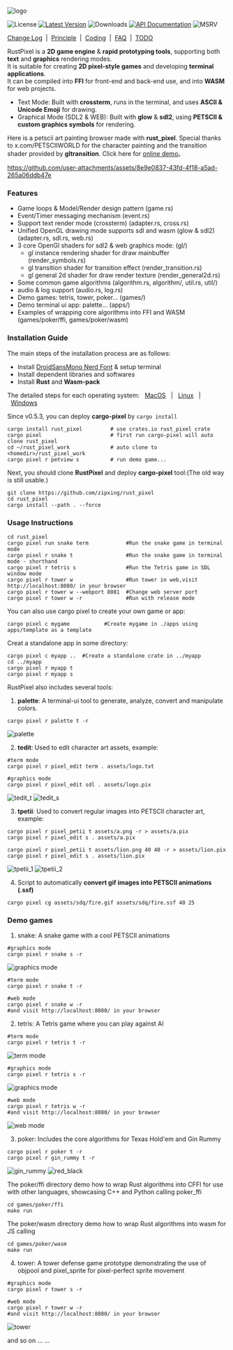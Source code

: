 ![logo](./screen-shot/logo.png)

![License] [![Latest Version]][crates.io] ![Downloads] [![API Documentation]][docs.rs] ![MSRV]

[License]: https://img.shields.io/badge/license-Apache2.0-blue.svg
[Latest Version]: https://img.shields.io/crates/v/rust_pixel.svg
[crates.io]: https://crates.io/crates/rust_pixel
[Downloads]: https://img.shields.io/crates/d/rust_pixel.svg
[API Documentation]: https://docs.rs/rust_pixel/badge.svg
[docs.rs]: https://docs.rs/rust_pixel
[MSRV]: https://img.shields.io/badge/rust-1.71+-brightgreen.svg?&logo=rust

[Change Log]&nbsp; | &nbsp;[Principle]&nbsp; | &nbsp;[Coding]&nbsp; | &nbsp;[FAQ]&nbsp; | &nbsp;[TODO]

[Change Log]: doc/change.md
[Principle]: doc/principle.md
[Coding]: doc/coding.md
[FAQ]: doc/faq.md
[TODO]: doc/todo.md

RustPixel is a **2D game engine** & **rapid prototyping tools**, supporting both **text** and **graphics** rendering modes.<br>
It is suitable for creating **2D pixel-style games** and developing **terminal applications**.<br>
It can be compiled into **FFI** for front-end and back-end use, and into **WASM** for web projects.

- Text Mode: Built with **crossterm**, runs in the terminal, and uses **ASCII & Unicode Emoji** for drawing.
- Graphical Mode (SDL2 & WEB): Built with **glow** & **sdl2**, using **PETSCII & custom graphics symbols** for rendering.

[online demo]: https://zipxing.github.io/rust_pixel

Here is a petscii art painting browser made with **rust_pixel**. Special thanks to x.com/PETSCIIWORLD for the character painting and the transition shader provided by **gltransition**. Click here for [online demo]。

https://github.com/user-attachments/assets/8e9e0837-43fd-4f18-a5ad-265a06ddb47e

### Features

- Game loops & Model/Render design pattern (game.rs)
- Event/Timer messaging mechanism (event.rs)
- Support text render mode (crossterm) (adapter.rs, cross.rs)
- Unified OpenGL drawing mode supports sdl and wasm (glow & sdl2) (adapter.rs, sdl.rs, web.rs)
- 3 core OpenGl shaders for sdl2 & web graphics mode: (gl/) 
    - gl instance rendering shader for draw mainbuffer (render_symbols.rs) 
    - gl transition shader for transition effect (render_transition.rs)
    - gl general 2d shader for draw render texture (render_general2d.rs)
- Some common game algorithms (algorithm.rs, algorithm/, util.rs, util/)
- audio & log support (audio.rs, log.rs)
- Demo games: tetris, tower, poker... (games/)
- Demo terminal ui app: palette... (apps/)
- Examples of wrapping core algorithms into FFI and WASM (games/poker/ffi, games/poker/wasm)

### Installation Guide

The main steps of the installation process are as follows:
- Install [DroidSansMono Nerd Font] & setup terminal
- Install dependent libraries and softwares
- Install **Rust** and **Wasm-pack**

The detailed steps for each operating system: &nbsp;&nbsp;[MacOS]&nbsp;&nbsp; | &nbsp;&nbsp;[Linux]&nbsp;&nbsp; | &nbsp;&nbsp;[Windows]

[MacOS]: doc/mac.md
[Linux]: doc/linux.md
[Windows]: doc/win.md
[DroidSansMono Nerd Font]: https://github.com/ryanoasis/nerd-fonts

Since v0.5.3, you can deploy **cargo-pixel** by `cargo install`
```
cargo install rust_pixel         # use crates.io rust_pixel crate
cargo pixel                      # first run cargo-pixel will auto clone rust_pixel 
cd ~/rust_pixel_work             # auto clone to <homedir>/rust_pixel_work
cargo pixel r petview s          # run demo game...

```

Next, you should clone **RustPixel** and deploy **cargo-pixel** tool:(The old way is still usable.)
``` 
git clone https://github.com/zipxing/rust_pixel
cd rust_pixel
cargo install --path . --force
``` 

### Usage Instructions
``` 
cd rust_pixel
cargo pixel run snake term            #Run the snake game in terminal mode
cargo pixel r snake t                 #Run the snake game in terminal mode - shorthand
cargo pixel r tetris s                #Run the Tetris game in SDL window mode
cargo pixel r tower w                 #Run tower in web,visit http://localhost:8080/ in your browser
cargo pixel r tower w --webport 8081  #Change web server port
cargo pixel r tower w -r              #Run with release mode
``` 

You can also use cargo pixel to create your own game or app:
```
cargo pixel c mygame           #Create mygame in ./apps using apps/template as a template
```
Creat a standalone app in some directory:
```
cargo pixel c myapp ..  #Create a standalone crate in ../myapp 
cd ../myapp 
cargo pixel r myapp t
cargo pixel r myapp s

```

RustPixel also includes several tools:
1. **palette**: A terminal-ui tool to generate, analyze, convert and manipulate colors.
```
cargo pixel r palette t -r
```
 ![palette](./screen-shot/palette.gif)

2. **tedit**: Used to edit character art assets, example:
``` 
#term mode
cargo pixel r pixel_edit term . assets/logo.txt

#graphics mode
cargo pixel r pixel_edit sdl . assets/logo.pix
```
 ![tedit_t](./screen-shot/tedit_term.png)
 ![tedit_s](./screen-shot/tedit_sdl.png)

3. **tpetii**: Used to convert regular images into PETSCII character art, example:
```
cargo pixel r pixel_petii t assets/a.png -r > assets/a.pix
cargo pixel r pixel_edit s . assets/a.pix
```
```
cargo pixel r pixel_petii t assets/lion.png 40 40 -r > assets/lion.pix
cargo pixel r pixel_edit s . assets/lion.pix
```
 ![tpetii_1](./screen-shot/a.png)
 ![tpetii_2](./screen-shot/lion.png)

4. Script to automatically **convert gif images into PETSCII animations (.ssf)**
```
cargo pixel cg assets/sdq/fire.gif assets/sdq/fire.ssf 40 25 
```

### Demo games
1. snake: A snake game with a cool PETSCII animations
```
#graphics mode
cargo pixel r snake s -r
```

![graphics mode](./screen-shot/snake_sdl.gif)

``` 
#term mode
cargo pixel r snake t -r
```

```
#web mode
cargo pixel r snake w -r
#and visit http://localhost:8080/ in your browser
```

2. tetris: A Tetris game where you can play against AI
``` 
#term mode
cargo pixel r tetris t -r
```

 ![term mode](./screen-shot/tetris_term.gif)

```
#graphics mode
cargo pixel r tetris s -r
```

![graphics mode](./screen-shot/tetris_sdl.gif)

```
#web mode
cargo pixel r tetris w -r
#and visit http://localhost:8080/ in your browser
```

![web mode](./screen-shot/tetris_web.gif)

3. poker: Includes the core algorithms for Texas Hold'em and Gin Rummy
``` 
cargo pixel r poker t -r
cargo pixel r gin_rummy t -r
```
 ![gin_rummy](./screen-shot/ginrummy.png)
 ![red_black](./screen-shot/redblack.png)

The poker/ffi directory demo how to wrap Rust algorithms into CFFI for use with other languages, showcasing C++ and Python calling poker_ffi
```
cd games/poker/ffi
make run
```
The poker/wasm directory demo how to wrap Rust algorithms into wasm for JS calling
```
cd games/poker/wasm
make run
```

4. tower: A tower defense game prototype demonstrating the use of objpool and pixel_sprite for pixel-perfect sprite movement
``` 
#graphics mode
cargo pixel r tower s -r

#web mode
cargo pixel r tower w -r
#and visit http://localhost:8080/ in your browser
```
 ![tower](./screen-shot/tower_sdl.gif)

and so on ... ...



